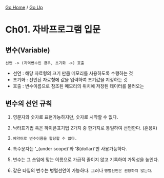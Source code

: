 [Go Home](https://github.com/devJRL/CodeLab-JAVA-Basic#codelab-java-basic) / [Go Up](../..#자바-입문)

# Ch01. 자바프로그램 입문

## 변수(Variable)

```
선언 -> (지역변수인 경우, 초기화 ->) 호출
```

- 선언 : 해당 자료형의 크기 만큼 메모리를 사용하도록 수행하는 것
- 초기화 : 선언된 자료형에 값을 입력하여 초기값을 지정하는 것
- 호출 : 변수이름으로 참조된 메모리의 위치에 저장된 데이터를 불러오는

## 변수의 선언 규칙

1. 영문자와 숫자로 표현가능하지만, 숫자로 시작할 수 없다.

2. 낙타표기법 혹은 하이픈표기법 2가지 중 한가지로 통일하여 선언한다. (혼용X)

3. `예약어로 변수이름을 할당할 수 없다.`

4. 특수문자는 '_(under scope)'와 '$(dollar)'만 사용가능하다.

5. 변수는 그 쓰임에 맞는 이름으로 가급적 줄이지 않고 기록하여 가독성을 높인다.

6. 같은 타입의 변수는 병렬선언이 가능하다. 그러나 `병렬선언은 권장하지 않는다`.